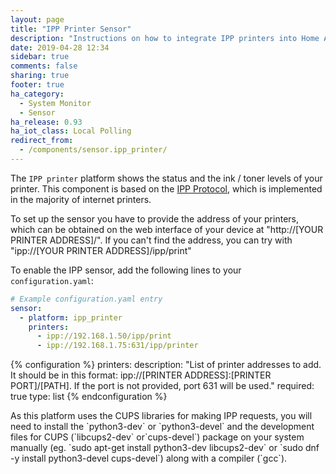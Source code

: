 ```yaml
---
layout: page
title: "IPP Printer Sensor"
description: "Instructions on how to integrate IPP printers into Home Assistant."
date: 2019-04-28 12:34
sidebar: true
comments: false
sharing: true
footer: true
ha_category:
  - System Monitor
  - Sensor
ha_release: 0.93
ha_iot_class: Local Polling
redirect_from:
  - /components/sensor.ipp_printer/
---
```


The `IPP printer` platform shows the status and the ink / toner levels of your printer.
This component is based on the [IPP Protocol](https://en.wikipedia.org/wiki/Internet_Printing_Protocol), which is implemented in the majority of internet printers.

To set up the sensor you have to provide the address of your printers, which can be obtained on the web interface of your device at "http://[YOUR PRINTER ADDRESS]/".
If you can't find the address, you can try with "ipp://[YOUR PRINTER ADDRESS]/ipp/print"

To enable the IPP sensor, add the following lines to your `configuration.yaml`:

```yaml
# Example configuration.yaml entry
sensor:
  - platform: ipp_printer
    printers:
      - ipp://192.168.1.50/ipp/print
      - ipp://192.168.1.75:631/ipp/printer
```

{% configuration %}
printers:
  description: "List of printer addresses to add. It should be in this format: ipp://[PRINTER ADDRESS]:[PRINTER PORT]/[PATH]. If the port is not provided, port 631 will be used."
  required: true
  type: list
{% endconfiguration %}

<p class='note'>
As this platform uses the CUPS libraries for making IPP requests, you will need to install the `python3-dev` or `python3-devel` and the development files for CUPS (`libcups2-dev` or`cups-devel`) package on your system manually (eg. `sudo apt-get install python3-dev libcups2-dev` or `sudo dnf -y install python3-devel cups-devel`) along with a compiler (`gcc`).
</p>
 
